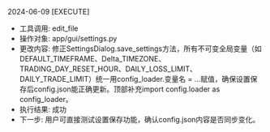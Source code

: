 2024-06-09 [EXECUTE]
- 工具调用: edit_file
- 操作对象: app/gui/settings.py
- 更改内容: 修正SettingsDialog.save_settings方法，所有不可变全局变量（如DEFAULT_TIMEFRAME、Delta_TIMEZONE、TRADING_DAY_RESET_HOUR、DAILY_LOSS_LIMIT、DAILY_TRADE_LIMIT）统一用config_loader.变量名 = ...赋值，确保设置保存后config.json能正确更新。顶部补充import config.loader as config_loader。
- 执行结果: 成功
- 下一步: 用户可直接测试设置保存功能，确认config.json内容是否同步变化。
